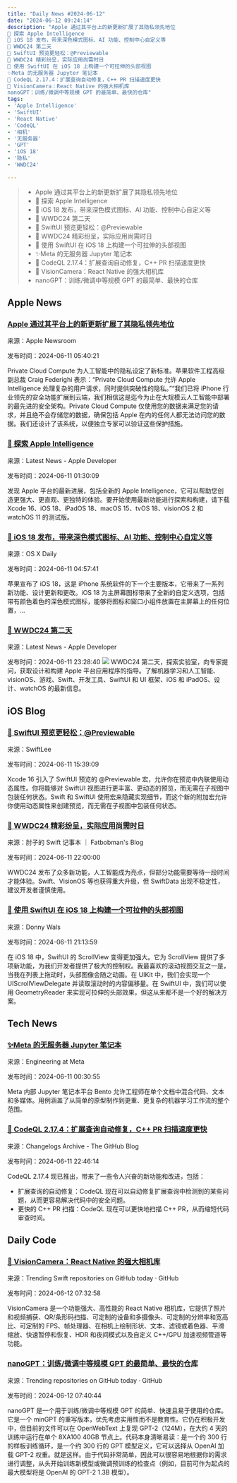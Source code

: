 ```yaml
---
title: "Daily News #2024-06-12"
date: "2024-06-12 09:24:14"
description: "Apple 通过其平台上的新更新扩展了其隐私领先地位
🌟 探索 Apple Intelligence
📱 iOS 18 发布，带来深色模式图标、AI 功能、控制中心自定义等
🌟 WWDC24 第二天
🎉 SwiftUI 预览更轻松：@Previewable
🌟 WWDC24 精彩纷呈，实际应用尚需时日
🎉 使用 SwiftUI 在 iOS 18 上构建一个可拉伸的头部视图
✨Meta 的无服务器 Jupyter 笔记本
🎉 CodeQL 2.17.4：扩展查询自动修复，C++ PR 扫描速度更快
📸 VisionCamera：React Native 的强大相机库
nanoGPT：训练/微调中等规模 GPT 的最简单、最快的仓库"
tags: 
- 'Apple Intelligence'
- 'SwiftUI'
- 'React Native'
- 'CodeQL'
- '相机'
- '无服务器'
- 'GPT'
- 'iOS 18'
- '隐私'
- 'WWDC24'

---
```


> - Apple 通过其平台上的新更新扩展了其隐私领先地位
> - 🌟 探索 Apple Intelligence
> - 📱 iOS 18 发布，带来深色模式图标、AI 功能、控制中心自定义等
> - 🌟 WWDC24 第二天
> - 🎉 SwiftUI 预览更轻松：@Previewable
> - 🌟 WWDC24 精彩纷呈，实际应用尚需时日
> - 🎉 使用 SwiftUI 在 iOS 18 上构建一个可拉伸的头部视图
> - ✨Meta 的无服务器 Jupyter 笔记本
> - 🎉 CodeQL 2.17.4：扩展查询自动修复，C++ PR 扫描速度更快
> - 📸 VisionCamera：React Native 的强大相机库
> - nanoGPT：训练/微调中等规模 GPT 的最简单、最快的仓库

## Apple News

### [Apple 通过其平台上的新更新扩展了其隐私领先地位](https://www.apple.com/newsroom/2024/06/apple-extends-its-privacy-leadership-with-new-updates-across-its-platforms/)

来源：Apple Newsroom

发布时间：2024-06-11 05:40:21

Private Cloud Compute 为人工智能中的隐私设定了新标准。苹果软件工程高级副总裁 Craig Federighi 表示：“Private Cloud Compute 允许 Apple Intelligence 处理复杂的用户请求，同时提供突破性的隐私。”“我们已将 iPhone 行业领先的安全功能扩展到云端，我们相信这是迄今为止在大规模云人工智能中部署的最先进的安全架构。Private Cloud Compute 仅使用您的数据来满足您的请求，并且绝不会存储您的数据，确保包括 Apple 在内的任何人都无法访问您的数据。我们还设计了该系统，以便独立专家可以验证这些保护措施。

### [🌟 探索 Apple Intelligence](https://developer.apple.com/news/?id=70yxbkf7)

来源：Latest News - Apple Developer

发布时间：2024-06-11 01:30:09

发现 Apple 平台的最新进展，包括全新的 Apple Intelligence，它可以帮助您创造更强大、更直观、更独特的体验。要开始使用最新功能进行探索和构建，请下载 Xcode 16、iOS 18、iPadOS 18、macOS 15、tvOS 18、visionOS 2 和 watchOS 11 的测试版。

### [📱 iOS 18 发布，带来深色模式图标、AI 功能、控制中心自定义等](https://osxdaily.com/2024/06/10/ios-18-announced-with-dark-mode-icons-ai-features-control-center-customizations-more/)

来源：OS X Daily

发布时间：2024-06-11 04:57:41

苹果宣布了 iOS 18，这是 iPhone 系统软件的下一个主要版本，它带来了一系列新功能、设计更新和更改。iOS 18 为主屏幕图标带来了全新的自定义选项，包括带有颜色着色的深色模式图标，能够将图标和窗口小组件放置在主屏幕上的任何位置，...

### [🌟 WWDC24 第二天](https://developer.apple.com/news/?id=9rlso3hi)

来源：Latest News - Apple Developer

发布时间：2024-06-11 23:28:40
![](https://devimages-cdn.apple.com/wwdc-services/articles/images/F566F6C5-BCCD-4CC7-99F5-D25E51E5F40E/2048.jpeg)
WWDC24 第二天，探索实验室，向专家提问，获取设计和构建 Apple 平台应用程序的指导。了解机器学习和人工智能、visionOS、游戏、Swift、开发工具、SwiftUI 和 UI 框架、iOS 和 iPadOS、设计、watchOS 的最新信息。

## iOS Blog

### [🎉 SwiftUI 预览更轻松：@Previewable](https://www.avanderlee.com/swiftui/previewable-macro-usage-in-previews/)

来源：SwiftLee

发布时间：2024-06-11 15:39:09

Xcode 16 引入了 SwiftUI 预览的 @Previewable 宏，允许你在预览中内联使用动态属性。你将能够对 SwiftUI 视图进行更丰富、更动态的预览，而无需在子视图中包装任何状态。Swift 和 SwiftUI 使用宏来隐藏实现细节，而这个新的附加宏允许你使用动态属性来创建预览，而无需在子视图中包装任何状态。

### [🌟 WWDC24 精彩纷呈，实际应用尚需时日](https://fatbobman.com/zh/weekly/issue-035/)

来源：肘子的 Swift 记事本 ｜ Fatbobman's Blog

发布时间：2024-06-11 22:00:00

WWDC24 发布了众多新功能，人工智能成为亮点，但部分功能需要等待一段时间才能体验。Swift、VisionOS 等也获得重大升级，但 SwiftData 出现不稳定性，建议开发者谨慎使用。

### [🎉 使用 SwiftUI 在 iOS 18 上构建一个可拉伸的头部视图](https://www.donnywals.com/building-a-stretchy-header-view-with-swiftui-on-ios-18/)

来源：Donny Wals

发布时间：2024-06-11 21:13:59

在 iOS 18 中，SwiftUI 的 ScrollView 变得更加强大。它为 ScrollView 提供了多项新功能，为我们开发者提供了极大的控制权。我最喜欢的滚动视图交互之一是，当我在列表上拖动时，头部图像会随之动画。在 UIKit 中，我们会实现一个 UIScrollViewDelegate 并读取滚动时的内容偏移量。在 SwiftUI 中，我们可以使用 GeometryReader 来实现可拉伸的头部效果，但这从来都不是一个好的解决方案。

## Tech News

### [✨Meta 的无服务器 Jupyter 笔记本](https://engineering.fb.com/2024/06/10/data-infrastructure/serverless-jupyter-notebooks-bento-meta/)

来源：Engineering at Meta

发布时间：2024-06-11 00:30:55

Meta 内部 Jupyter 笔记本平台 Bento 允许工程师在单个文档中混合代码、文本和多媒体。用例涵盖了从简单的原型制作到更重、更复杂的机器学习工作流的整个范围。

### [🎉 CodeQL 2.17.4：扩展查询自动修复，C++ PR 扫描速度更快](https://github.blog/changelog/2024-06-11-codeql-2-17-4-autofixes-for-extended-queries-faster-c-pr-scans)

来源：Changelogs Archive - The GitHub Blog

发布时间：2024-06-11 22:46:14

CodeQL 2.17.4 现已推出，带来了一些令人兴奋的新功能和改进，包括：
- 扩展查询的自动修复：CodeQL 现在可以自动修复扩展查询中检测到的某些问题，从而更容易解决代码中的安全问题。
- 更快的 C++ PR 扫描：CodeQL 现在可以更快地扫描 C++ PR，从而缩短代码审查时间。

## Daily Code

### [📸 VisionCamera：React Native 的强大相机库](https://github.com/mrousavy/react-native-vision-camera)

来源：Trending Swift repositories on GitHub today · GitHub

发布时间：2024-06-12 07:32:58

VisionCamera 是一个功能强大、高性能的 React Native 相机库，它提供了照片和视频捕获、QR/条形码扫描、可定制的设备和多摄像头、可定制的分辨率和宽高比、可定制的 FPS、帧处理器、在相机上绘制形状、文本、滤镜或着色器、平滑缩放、快速暂停和恢复、HDR 和夜间模式以及自定义 C++/GPU 加速视频管道等功能。

### [nanoGPT：训练/微调中等规模 GPT 的最简单、最快的仓库](https://github.com/karpathy/nanoGPT)

来源：Trending repositories on GitHub today · GitHub

发布时间：2024-06-12 07:40:44

nanoGPT 是一个用于训练/微调中等规模 GPT 的简单、快速且易于使用的仓库。它是一个 minGPT 的重写版本，优先考虑实用性而不是教育性。它仍在积极开发中，但目前的文件可以在 OpenWebText 上复现 GPT-2（124M），在大约 4 天的训练中运行在单个 8XA100 40GB 节点上。代码本身清晰易读：是一个约 300 行的样板训练循环，是一个约 300 行的 GPT 模型定义，它可以选择从 OpenAI 加载 GPT-2 权重。就是这样。由于代码非常简单，因此可以很容易地根据你的需求进行调整，从头开始训练新模型或微调预训练的检查点（例如，目前可作为起点的最大模型将是 OpenAI 的 GPT-2 1.3B 模型）。
